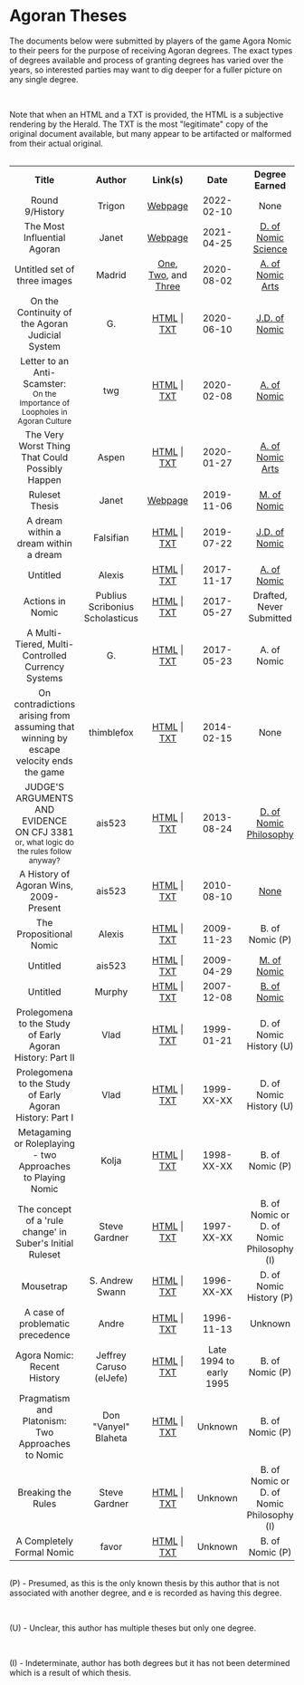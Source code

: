 <h1>Agoran Theses</h1>

<p>The documents below were submitted by players of the game Agora Nomic to their peers for the purpose of receiving Agoran degrees. The exact types of degrees available and process of granting degrees has varied over the years, so interested parties may want to dig deeper for a fuller picture on any single degree.</p>
<br>
<p>Note that when an HTML and a TXT is provided, the HTML is a subjective rendering by the Herald. The TXT is the most "legitimate" copy of the original document available, but many appear to be artifacted or malformed from their actual original.</p>
<br>

<table style="text-align:center; margin:auto">
  <tr>
    <th>Title</th>
    <th>Author</th>
    <th>Link(s)</th>
    <th>Date</th>
    <th>Degree Earned</th>
  </tr>
  <tr>
    <td class="ttitle">Round 9/History</td>
    <td>Trigon</td>
    <td><a href="https://infinite.nomic.space/wiki/index.php?title=Round_9/History">Webpage</a></td>
    <td>2022-02-10</td>
    <td>None</td>
  </tr>
  <tr>
    <td class="ttitle">The Most Influential Agoran</td>
    <td>Janet</td>
    <td><a href="https://randomnetcat.github.io/assessor-thesis/">Webpage</a></td>
    <td>2021-04-25</td>
    <td><a href="https://www.mail-archive.com/agora-official@agoranomic.org/msg11216.html">D. of Nomic Science</a></td>
  </tr>
  <tr>
    <td class="ttitle">Untitled set of three images</td>
    <td>Madrid</td>
    <td><a href="original/2020-08-02-madrid/madrid-0.png">One</a>, <a href="original/2020-08-02-madrid/madrid-1.png">Two</a>, and <a href="original/2020-08-02-madrid/madrid-2.png">Three</a></td>
    <td>2020-08-02</td>
    <td><a href="https://www.mail-archive.com/agora-business@agoranomic.org/msg38537.html">A. of Nomic Arts</a></td>
  </tr>
  <tr>
    <td class="ttitle">On the Continuity of the Agoran Judicial System</td>
    <td>G.</td>
    <td><a href="html/2020-06-10-G..html">HTML</a> | <a href="thesesoriginal/2020-06-10-G..txt">TXT</a></td>
    <td>2020-06-10</td>
    <td><a href="https://mailman.agoranomic.org/cgi-bin/mailman/private/agora-official/2020-June/013762.html">J.D. of Nomic</a></td>
  </tr>
  <tr>
    <td class="ttitle">Letter to an Anti-Scamster:</br><small>On the Importance of Loopholes in Agoran Culture</small></td>
    <td>twg</td>
    <td><a href="html/2020-02-08-twg.html">HTML</a> | <a href="thesesoriginal/2020-02-08-twg.txt">TXT</a></td>
    <td>2020-02-08</td>
    <td><a href="https://www.mail-archive.com/agora-official@agoranomic.org/msg09825.html">A. of Nomic</a></td>
  </tr>
  <tr>
    <td class="ttitle">The Very Worst Thing That Could Possibly Happen</td>
    <td>Aspen</td>
    <td><a href="html/2020-01-27-Aspen.html">HTML</a> | <a href="thesesoriginal/2020-01-27-Aspen.txt">TXT</a></td>
    <td>2020-01-27</td>
    <td><a href="https://www.mail-archive.com/agora-official@agoranomic.org/msg10446.html">A. of Nomic Arts</a></td>
  </tr>
  <tr>
    <td class="ttitle">Ruleset Thesis</td>
    <td>Janet</td>
    <td><a href="https://agoranomic.org/ruleset-thesis/">Webpage</a></td>
    <td>2019-11-06</td>
    <td><a href="https://www.mail-archive.com/agora-business@agoranomic.org/msg35148.html">M. of Nomic</a></td>
  </tr>
  <tr>
    <td class="ttitle">A dream within a dream within a dream</td>
    <td>Falsifian</td>
    <td><a href="html/2019-07-22-Falsifian.html">HTML</a> | <a href="thesesoriginal/2019-07-22-Falsifian.txt">TXT</a></td>
    <td>2019-07-22</td>
    <td><a href="https://www.mail-archive.com/agora-official@agoranomic.org/msg09473.html">J.D. of Nomic</a></td>
  </tr>
  <tr>
    <td class="ttitle">Untitled</td>
    <td>Alexis</td>
    <td><a href="html/2017-11-17-Alexis.html">HTML</a> | <a href="thesesoriginal/2017-11-17-Alexis.txt">TXT</a></td>
    <td>2017-11-17</td>
    <td><a href="https://mailman.agoranomic.org/cgi-bin/mailman/private/agora-official/2017-November/011999.html">A. of Nomic</a></td>
  </tr>
  <tr>
    <td class="ttitle">Actions in Nomic</td>
    <td>Publius Scribonius Scholasticus</td>
    <td><a href="html/2017-05-27-PSS-DRAFT.html">HTML</a> | <a href="thesesoriginal/2017-05-27-PSS-DRAFT.txt">TXT</a></td>
    <td>2017-05-27</td>
    <td>Drafted, Never Submitted</td>
  </tr>
  <tr>
    <td class="ttitle">A Multi-Tiered, Multi-Controlled Currency Systems</td>
    <td>G.</td>
    <td><a href="html/2017-05-23-G..html">HTML</a> | <a href="thesesoriginal/2017-05-23-G..txt">TXT</a></td>
    <td>2017-05-23</td>
    <td>A. of Nomic</td>
  </tr>
  <tr>
    <td class="ttitle">On contradictions arising from assuming that winning by escape velocity ends the game</td>
    <td>thimblefox</td>
    <td><a href="html/2014-02-15-Thimblefox.html">HTML</a> | <a href="thesesoriginal/2014-02-15-Thimblefox.txt">TXT</a></td>
    <td>2014-02-15</td>
    <td>None</td>
  </tr>
  <tr>
    <td class="ttitle">JUDGE'S ARGUMENTS AND EVIDENCE ON CFJ 3381 </br><small>or, what logic do the rules follow anyway?</small></td>
    <td>ais523</td>
    <td><a href="html/2013-08-24-ais523.html">HTML</a> | <a href="thesesoriginal/2013-08-24-ais523.txt">TXT</a></td>
    <td>2013-08-24</td>
    <td><a href="https://mailman.agoranomic.org/cgi-bin/mailman/private/agora-official/2013-August/010501.html">D. of Nomic Philosophy</a></td>
  </tr>
  <tr>
    <td class="ttitle">A History of Agoran Wins, 2009-Present</td>
    <td>ais523</td>
    <td><a href="html/2010-08-10-ais523.html">HTML</a> | <a href="thesesoriginal/2010-08-10-ais523.txt">TXT</a></td>
    <td>2010-08-10</td>
    <td><a href="https://mailman.agoranomic.org/cgi-bin/mailman/private/agora-official/2013-August/010468.html">None</a></td>
  </tr>
  <tr>
    <td class="ttitle">The Propositional Nomic</td>
    <td>Alexis</td>
    <td><a href="html/2009-11-23-Alexis.html">HTML</a> | <a href="thesesoriginal/2009-11-23-Alexis.txt">TXT</a></td>
    <td>2009-11-23</td>
    <td>B. of Nomic (P)</td>
  </tr>
  <tr>
    <td class="ttitle">Untitled</td>
    <td>ais523</td>
    <td><a href="html/2009-04-29-ais523.html">HTML</a> | <a href="thesesoriginal/2009-04-29-ais523.txt">TXT</a></td>
    <td>2009-04-29</td>
    <td><a href="https://mailman.agoranomic.org/cgi-bin/mailman/private/agora-business/2009-May/020608.html">M. of Nomic</a></td>
  </tr>
  <tr>
    <td class="ttitle">Untitled</td>
    <td>Murphy</td>
    <td><a href="html/2007-12-08-Murphy.html">HTML</a> | <a href="thesesoriginal/2007-12-08-Murphy.txt">TXT</a></td>
    <td>2007-12-08</td>
    <td><a href="https://mailman.agoranomic.org/cgi-bin/mailman/private/agora-official/2007-December/003688.html">B. of Nomic</a></td>
  </tr>
  <tr>
    <td class="ttitle">Prolegomena to the Study of Early Agoran History: Part II</td>
    <td>Vlad</td>
    <td><a href="html/1999-01-21-Vlad.html">HTML</a> | <a href="thesesoriginal/1999-01-21-Vlad.txt">TXT</a></td>
    <td>1999-01-21</td>
    <td>D. of Nomic History (U)</td>
  </tr>
  <tr>
    <td class="ttitle">Prolegomena to the Study of Early Agoran History: Part I</td>
    <td>Vlad</td>
    <td><a href="html/1999-XX-XX-Vlad.html">HTML</a> | <a href="thesesoriginal/1999-XX-XX-Vlad.txt">TXT</a></td>
    <td>1999-XX-XX</td>
    <td>D. of Nomic History (U)</td>
  </tr>
  <tr>
    <td class="ttitle">Metagaming or Roleplaying - two Approaches to Playing Nomic</td>
    <td>Kolja</td>
    <td><a href="html/1998-XX-XX-Kolja.html">HTML</a> | <a href="thesesoriginal/1998-XX-XX-Kolja.txt">TXT</a></td>
    <td>1998-XX-XX</td>
    <td>B. of Nomic (P)</td>
  </tr>
  <tr>
    <td class="ttitle">The concept of a 'rule change' in Suber's Initial Ruleset</td>
    <td>Steve Gardner</td>
    <td><a href="html/1997-XX-XX-Steve.html">HTML</a> | <a href="thesesoriginal/1997-XX-XX-Steve.txt">TXT</a></td>
    <td>1997-XX-XX</td>
    <td>B. of Nomic or D. of Nomic Philosophy (I)</td>
  </tr>
  <tr>
    <td class="ttitle">Mousetrap</td>
    <td>S. Andrew Swann</td>
    <td><a href="html/1996-XX-XX-Swann.html">HTML</a> | <a href="thesesoriginal/1996-XX-XX-Swann.txt">TXT</a></td>
    <td>1996-XX-XX</td>
    <td>D. of Nomic History (P)</td>
  </tr>
  <tr>
    <td class="ttitle">A case of problematic precedence</td>
    <td>Andre</td>
    <td><a href="html/1996-11-13-Andre.html">HTML</a> | <a href="thesesoriginal/1996-11-13-Andre.txt">TXT</a></td>
    <td>1996-11-13</td>
    <td>Unknown</td>
  </tr>
  <tr>
    <td class="ttitle">Agora Nomic: Recent History</td>
    <td>Jeffrey Caruso (elJefe)</td>
    <td><a href="html/1995-XX-XX-elJefe.html">HTML</a> | <a href="thesesoriginal/1995-XX-XX-elJefe.txt">TXT</a></td>
    <td>Late 1994 to early 1995</td>
    <td>B. of Nomic (P)</td>
  </tr>
  <tr>
    <td class="ttitle">Pragmatism and Platonism: Two Approaches to Nomic</td>
    <td>Don "Vanyel" Blaheta</td>
    <td><a href="html/XXXX-XX-XX-Vanyel.html">HTML</a> | <a href="thesesoriginal/XXXX-XX-XX-Vanyel.txt">TXT</a></td>
    <td>Unknown</td>
    <td>B. of Nomic (P)</td>
  </tr>
  <tr>
    <td class="ttitle">Breaking the Rules</td>
    <td>Steve Gardner</td>
    <td><a href="html/XXXX-XX-XX-Steve.html">HTML</a> | <a href="thesesoriginal/XXXX-XX-XX-Steve.txt">TXT</a></td>
    <td>Unknown</td>
    <td>B. of Nomic or D. of Nomic Philosophy (I)</td>
  </tr>
  <tr>
    <td class="ttitle">A Completely Formal Nomic</td>
    <td>favor</td>
    <td><a href="html/XXXX-XX-XX-favor.html">HTML</a> | <a href="thesesoriginal/XXXX-XX-XX-favor.txt">TXT</a></td>
    <td>Unknown</td>
    <td>B. of Nomic (P)</td>
  </tr>
</table> 
<br>
<p>(P) - Presumed, as this is the only known thesis by this author that is not associated with another degree, and e is recorded as having this degree.</p><br>
<p>(U) - Unclear, this author has multiple theses but only one degree.</p><br>
<p>(I) - Indeterminate, author has both degrees but it has not been determined which is a result of which thesis.</p>
